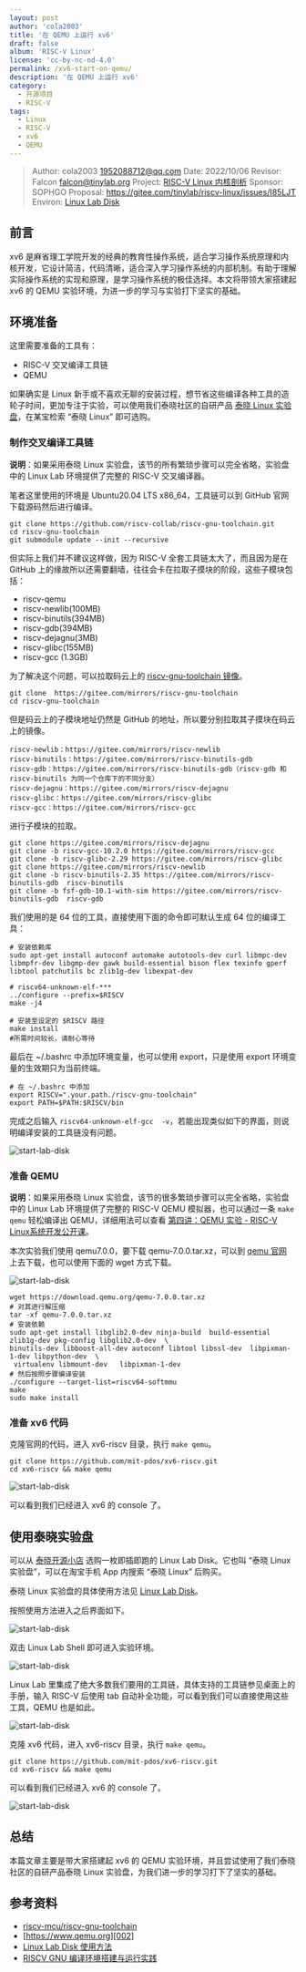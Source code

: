 ```yaml
---
layout: post
author: 'cola2003'
title: '在 QEMU 上运行 xv6'
draft: false
album: 'RISC-V Linux'
license: 'cc-by-nc-nd-4.0'
permalink: /xv6-start-on-qemu/
description: '在 QEMU 上运行 xv6'
category:
  - 开源项目
  - RISC-V
tags:
  - Linux
  - RISC-V
  - xv6
  - QEMU
---
```


> Author:    cola2003 <1952088712@qq.com>
> Date:      2022/10/06
> Revisor:   Falcon <falcon@tinylab.org>
> Project:   [RISC-V Linux 内核剖析](https://gitee.com/tinylab/riscv-linux)
> Sponsor:   SOPHGO
> Proposal:  <https://gitee.com/tinylab/riscv-linux/issues/I85LJT>
> Environ:   [Linux Lab Disk](https://tinylab.org/linux-lab-disk)


## 前言

xv6 是麻省理工学院开发的经典的教育性操作系统，适合学习操作系统原理和内核开发，它设计简洁，代码清晰，适合深入学习操作系统的内部机制。有助于理解实际操作系统的实现和原理，是学习操作系统的极佳选择。本文将带领大家搭建起 xv6 的 QEMU 实验环境，为进一步的学习与实验打下坚实的基础。

## 环境准备

这里需要准备的工具有：
- RISC-V 交叉编译工具链
- QEMU

如果确实是 Linux 新手或不喜欢无聊的安装过程，想节省这些编译各种工具的造轮子时间，更加专注于实验，可以使用我们泰晓社区的自研产品 [泰晓 Linux 实验盘](https://tinylab.org/linux-lab-disk)，在某宝检索 “泰晓 Linux” 即可选购。

### 制作交叉编译工具链

**说明**：如果采用泰晓 Linux 实验盘，该节的所有繁琐步骤可以完全省略，实验盘中的 Linux Lab 环境提供了完整的 RISC-V 交叉编译器。

笔者这里使用的环境是 Ubuntu20.04 LTS x86_64，工具链可以到 GitHub 官网下载源码然后进行编译。

```
git clone https://github.com/riscv-collab/riscv-gnu-toolchain.git
cd riscv-gnu-toolchain
git submodule update --init --recursive
```

但实际上我们并不建议这样做，因为 RISC-V 全套工具链太大了，而且因为是在 GitHub 上的缘故所以还需要翻墙，往往会卡在拉取子摸块的阶段，这些子模块包括：

- riscv-qemu
- riscv-newlib(100MB)
- riscv-binutils(394MB)
- riscv-gdb(394MB)
- riscv-dejagnu(3MB)
- riscv-glibc(155MB)
- riscv-gcc (1.3GB)

为了解决这个问题，可以拉取码云上的 [riscv-gnu-toolchain 镜像][001]。

```
git clone  https://gitee.com/mirrors/riscv-gnu-toolchain
cd riscv-gnu-toolchain
```

但是码云上的子模块地址仍然是 GitHub 的地址，所以要分别拉取其子摸块在码云上的镜像。

```
riscv-newlib：https://gitee.com/mirrors/riscv-newlib
riscv-binutils：https://gitee.com/mirrors/riscv-binutils-gdb
riscv-gdb：https://gitee.com/mirrors/riscv-binutils-gdb（riscv-gdb 和 riscv-binutils 为同一个仓库下的不同分支）
riscv-dejagnu：https://gitee.com/mirrors/riscv-dejagnu
riscv-glibc：https://gitee.com/mirrors/riscv-glibc
riscv-gcc：https://gitee.com/mirrors/riscv-gcc
```

进行子模块的拉取。

```
git clone https://gitee.com/mirrors/riscv-dejagnu
git clone -b riscv-gcc-10.2.0 https://gitee.com/mirrors/riscv-gcc
git clone -b riscv-glibc-2.29 https://gitee.com/mirrors/riscv-glibc
git clone https://gitee.com/mirrors/riscv-newlib
git clone -b riscv-binutils-2.35 https://gitee.com/mirrors/riscv-binutils-gdb  riscv-binutils
git clone -b fsf-gdb-10.1-with-sim https://gitee.com/mirrors/riscv-binutils-gdb  riscv-gdb

```

我们使用的是 64 位的工具，直接使用下面的命令即可默认生成 64 位的编译工具：

```
# 安装依赖库
sudo apt-get install autoconf automake autotools-dev curl libmpc-dev libmpfr-dev libgmp-dev gawk build-essential bison flex texinfo gperf libtool patchutils bc zlib1g-dev libexpat-dev

# riscv64-unknown-elf-***
../configure --prefix=$RISCV
make -j4

# 安装至设定的 $RISCV 路径
make install
#所需时间较长，请耐心等待
```

最后在 ~/.bashrc 中添加环境变量，也可以使用 export，只是使用 export 环境变量的生效期只为当前终端。

```
# 在 ~/.bashrc 中添加
export RISCV=".your.path./riscv-gnu-toolchain"
export PATH=$PATH:$RISCV/bin
```

完成之后输入 `riscv64-unknown-elf-gcc  -v`，若能出现类似如下的界面，则说明编译安装的工具链没有问题。

![start-lab-disk](/wp-content/uploads/2022/03/riscv-linux/images/20231006-xv6-start-on-qemu/test-riscv-tool-chain.png)

### 准备 QEMU

**说明**：如果采用泰晓 Linux 实验盘，该节的很多繁琐步骤可以完全省略，实验盘中的 Linux Lab 环境提供了完整的 RISC-V QEMU 模拟器，也可以通过一条 `make qemu` 轻松编译出 QEMU，详细用法可以查看 [第四讲：QEMU 实验 - RISC-V Linux系统开发公开课](https://www.bilibili.com/video/BV1kz4y1K7fW)。

本次实验我们使用 qemu7.0.0，要下载 qemu-7.0.0.tar.xz，可以到 [qemu 官网][002] 上去下载，也可以使用下面的 wget 方式下载。

![start-lab-disk](/wp-content/uploads/2022/03/riscv-linux/images/20231006-xv6-start-on-qemu/chose-qemu.jpg)

```
wget https://download.qemu.org/qemu-7.0.0.tar.xz
# 对其进行解压缩
tar -xf qemu-7.0.0.tar.xz
# 安装依赖
sudo apt-get install libglib2.0-dev ninja-build  build-essential zlib1g-dev pkg-config libglib2.0-dev  \
binutils-dev libboost-all-dev autoconf libtool libssl-dev  libpixman-1-dev libpython-dev  \
 virtualenv libmount-dev   libpixman-1-dev
# 然后按照步骤编译安装
./configure --target-list=riscv64-softmmu
make
sudo make install
```

### 准备 xv6 代码

克隆官网的代码，进入 xv6-riscv 目录，执行 `make qemu`。

```
git clone https://github.com/mit-pdos/xv6-riscv.git
cd xv6-riscv && make qemu
```

![start-lab-disk](/wp-content/uploads/2022/03/riscv-linux/images/20231006-xv6-start-on-qemu/my-xv6-start.png)

可以看到我们已经进入 xv6 的 console 了。

## 使用泰晓实验盘

可以从 [泰晓开源小店](https://shop155917374.taobao.com/) 选购一枚即插即跑的 Linux Lab Disk。它也叫 “泰晓 Linux 实验盘”，可以在淘宝手机 App 内搜索 “泰晓 Linux” 后购买。

泰晓 Linux 实验盘的具体使用方法见 [Linux Lab Disk][003]。

按照使用方法进入之后界面如下。

![start-lab-disk](/wp-content/uploads/2022/03/riscv-linux/images/20231006-xv6-start-on-qemu/start-lab-disk.png)

双击 Linux Lab Shell 即可进入实验环境。

![start-lab-disk](/wp-content/uploads/2022/03/riscv-linux/images/20231006-xv6-start-on-qemu/enter-linux-lab.png)

Linux Lab 里集成了绝大多数我们要用的工具链，具体支持的工具链参见桌面上的手册，输入 RISC-V 后使用 tab 自动补全功能，可以看到我们可以直接使用这些工具，QEMU 也是如此。

![start-lab-disk](/wp-content/uploads/2022/03/riscv-linux/images/20231006-xv6-start-on-qemu/show-tool-chain.png)

克隆 xv6 代码，进入 xv6-riscv 目录，执行 `make qemu`。


```
git clone https://github.com/mit-pdos/xv6-riscv.git
cd xv6-riscv && make qemu
```

可以看到我们已经进入 xv6 的 console 了。

![start-lab-disk](/wp-content/uploads/2022/03/riscv-linux/images/20231006-xv6-start-on-qemu/xv6-start.png)

## 总结

本篇文章主要是带大家搭建起 xv6 的 QEMU 实验环境，并且尝试使用了我们泰晓社区的自研产品泰晓 Linux 实验盘，为我们进一步的学习打下了坚实的基础。

## 参考资料

- [riscv-mcu/riscv-gnu-toolchain][001]
- [https://www.qemu.org][002]
- [Linux Lab Disk 使用方法][003]
- [RISCV GNU 编译环境搭建与运行实践][004]

[001]: https://gitee.com/riscv-mcu/riscv-gnu-toolchain
[002]: https://www.qemu.org/
[003]: https://tinylab.org/linux-lab-disk/
[004]: https://blog.csdn.net/ALLap97/article/details/112373544
